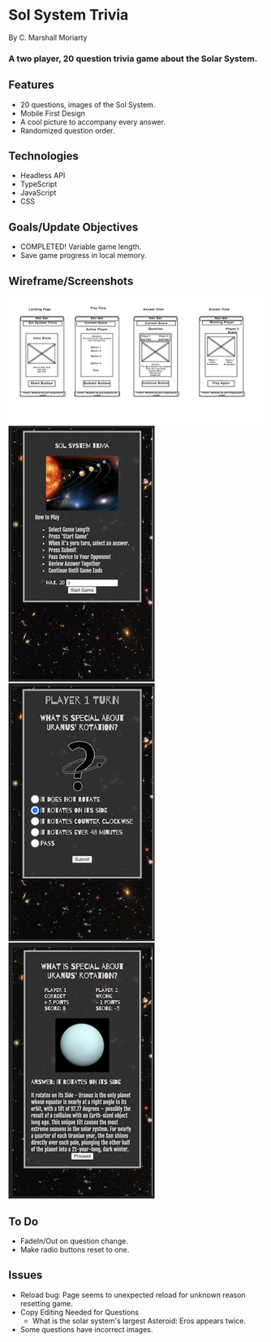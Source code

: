 # Sol System Trivia
By C. Marshall Moriarty
### A two player, 20 question trivia game about the Solar System.

## Features
- 20 questions, images of the Sol System.
- Mobile First Design
- A cool picture to accompany every answer.
- Randomized question order.

## Technologies
- Headless API
- TypeScript
- JavaScript
- CSS


## Goals/Update Objectives
- COMPLETED! Variable game length. 
- Save game progress in local memory.

## Wireframe/Screenshots

![Wireframe](src/images/TriviaWireframe.jpg)
![Mobile Screenshot](src/images/mobilelanding.png) ![Mobile Screenshot](src/images/mobilequestion.png) ![Mobile Screenshot](src/images/mobileanswer.png)

## To Do
- FadeIn/Out on question change.
- Make radio buttons reset to one.

## Issues
- Reload bug: Page seems to unexpected reload for unknown reason resetting game.
- Copy Editing Needed for Questions
    - What is the solar system's largest Asteroid: Eros appears twice.
- Some questions have incorrect images.
